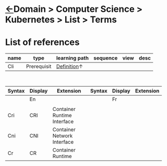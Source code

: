 # [&larr;][Repo_Readme]Domain > Computer Science > Kubernetes > List > Terms

[//]: #(Reference)
[Repo_Readme]:     ../README.md

[Kubectl_Whatis]:  ../whatis/kubectl_whatis.md
[Kubectl_Howto]:   ../howto/kubectl_howto.md

# List of references

|name|type|learning path|sequence|view|desc|
|-|-|-|-|-|-|
|Cli|Prerequisit|[Definition](.)&#8593;|
<br>

|Syntax|Display|Extension|Syntax|Display|Extension
|-|-|-|-|-|-|
||En|||Fr||
||
|Cri|CRI|Container Runtime Interface|||
|Cni|CNI|Container Network Interface|||
|Cr|CR|Container Runtime|||

